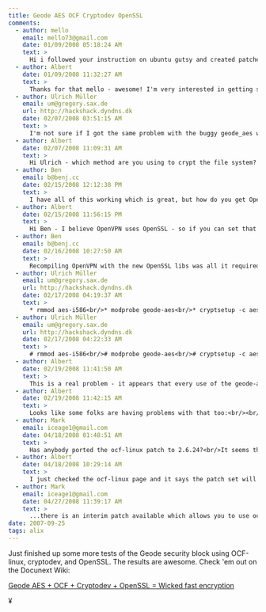 ```yaml
---
title: Geode AES OCF Cryptodev OpenSSL
comments:
  - author: mello
    email: mello73@gmail.com
    date: 01/09/2008 05:18:24 AM
    text: >
      Hi i followed your instruction on ubuntu gutsy and created patched deb for:<br/>libssl0.9.8_0.9.8e-5ubuntu3.1_i386.deb<br/>linux-image-2.6.22-14-generic_2.6.22-14.46_i386.deb<br/>openssh-client_4.6p1-5build1_i386.deb<br/>openssh-server_4.6p1-5build1_i386.deb<br/><br/>with openssl all was fine but with ssh under heavy traffic i got "CORRUPTED MAC", too. (all was fine, but slow, if i removed geode_aes module)<br/>Googling around i found another person with the same problem (on different crypto hardware), and the problem was driver of crypto device not waiting when busy.<br/>So i searched on crypto list and found many submitted patch to geode_aes module, one in particular was interesting:<br/><a href="http://www.mail-archive.com/linux-crypto@vger.kernel.org/msg01214.html" rel="nofollow">http://www.mail-archive.com/linux-crypto@vger.kernel.org/msg01214.html</a><br/><br/>So i downloaded last source from git (be careful that you need the new aes.h under include/crypto/) and recompiled geode_aes (and geode_rng too).<br/>Now ALL WORKS!!!!
  - author: Albert
    date: 01/09/2008 11:32:27 AM
    text: >
      Thanks for that mello - awesome! I'm very interested in getting ssh to work without that corrupted mac issue. I wrote into the list about it but the maintainer was about to go on vacation... glad to hear its been resolved.
  - author: Ulrich Müller
    email: um@gregory.sax.de
    url: http://hackshack.dyndns.dk
    date: 02/07/2008 03:51:15 AM
    text: >
      I'm not sure if I got the same problem with the buggy geode_aes while crypting the harddrive. Using geode_aes the filesystem gets crippled. I'm using Ubuntu 7.10. server on an alix1c board. May be I will give the patches a chance ...
  - author: Albert
    date: 02/07/2008 11:09:31 AM
    text: >
      Hi Ulrich - which method are you using to crypt the file system? Luks? dm-crypt? I just setup an encrypted home for the first time with a Via C7, so I'll try out my ALIXC1 board and see if I have the same results as you.
  - author: Ben
    email: b@benj.cc
    date: 02/15/2008 12:12:38 PM
    text: >
      I have all of this working which is great, but how do you get OpenVPN to utilize cryptodev?
  - author: Albert
    date: 02/15/2008 11:56:15 PM
    text: >
      Hi Ben - I believe OpenVPN uses OpenSSL - so if you can set that up to use cryptodev, openvpn should do the same. Are you using a C7?
  - author: Ben
    email: b@benj.cc
    date: 02/16/2008 10:27:50 AM
    text: >
      Recompiling OpenVPN with the new OpenSSL libs was all it required to get it to show up in OpenVPN's supported engines - however i'm seeing "cryptosoft: setkey failed -22 (crt_flags=0x200000)" when testing OpenVPN (when using aes-128), and i noticed the message also appears when doing the openssl test despite the noticeable speed increase during the test.  the difference is that OpenVPN temporarily locks the machine when that string appears in dmesg.
  - author: Ulrich Müller
    email: um@gregory.sax.de
    url: http://hackshack.dyndns.dk
    date: 02/17/2008 04:19:37 AM
    text: >
      * rmmod aes-i586<br/>* modprobe geode-aes<br/>* cryptsetup -c aes -s 128 -h sha256 luksFormat /dev/hda6<br/>* cryptsetup luksOpen /dev/hda6 cryptohome  -- I'm using luks<br/>* mkfs.ext3 /dev/mapper/cryptohome<br/>* mount /dev/mapper/cryptohome /home<br/>   Sometimes problemes already started here! Superblocks werde damaged right after the fs was created.<br/>* If I could mount, copying some larger files definitivly killed the fs.<br/><br/>I'm using Ubuntu 7.10
  - author: Ulrich Müller
    email: um@gregory.sax.de
    url: http://hackshack.dyndns.dk
    date: 02/17/2008 04:22:33 AM
    text: >
      # rmmod aes-i586<br/># modprobe geode-aes<br/># cryptsetup -c aes -s 128 -h sha256 luksFormat /dev/hda6<br/># cryptsetup luksOpen /dev/hda6 cryptohome<br/># mkfs.ext3 /dev/mapper/cryptohome<br/># mount /dev/mapper/cryptohome /home<br/><br/>Sometimes even mounting right after the mkfs didn't work because of a corrupted superblock. Copying several larger files kill the fs anyway.
  - author: Albert
    date: 02/19/2008 11:41:50 AM
    text: >
      This is a real problem - it appears that every use of the geode-aes module results in problems. Its very hard to say where the problem lies, but my gut is pointing me towards OpenBSD so that I can try out their driver. I just pasted the man page here:<br/><br/><a href="http://www.docunext.com/" rel="nofollow">http://www.docunext.com/wiki/Geode_LX_AES_Security_Block</a>
  - author: Albert
    date: 02/19/2008 11:42:15 AM
    text: >
      Looks like some folks are having problems with that too:<br/><br/><a href="http://kerneltrap.org/mailarchive/openbsd-misc/2007/11/10/402146" rel="nofollow">http://kerneltrap.org/mailarchive/openbsd-misc/2007/11/10/402146</a>
  - author: Mark
    email: iceage1@gmail.com
    date: 04/18/2008 01:48:51 AM
    text: >
      Has anybody ported the ocf-linux patch to 2.6.24?<br/>It seems that there has been some recent refactoring work<br/>done in the scratchlist area (sg_page)
  - author: Albert
    date: 04/18/2008 10:29:14 AM
    text: >
      I just checked the ocf-linux page and it says the patch set will work with most 2.4 and 2.6 kernels up to and include 2.4.34 and 2.6.23. Unless the website needs to be updated, looks like it hasn't happened yet.
  - author: Mark
    email: iceage1@gmail.com
    date: 04/27/2008 11:39:17 AM
    text: >
      ...there is an interim patch available which allows you to use ocf-linux on more recent kernels. Check the ocf-linux mailing list.
date: 2007-09-25
tags: alix
---
```

Just finished up some more tests of the Geode security block using OCF-linux, cryptodev, and OpenSSL. The results are awesome. Check 'em out on the Docunext Wiki:

<a href="http://www.docunext.com/2.6.22_with_OCF#The_Results">Geode AES + OCF + Cryptodev + OpenSSL = Wicked fast encryption</a>

¥

